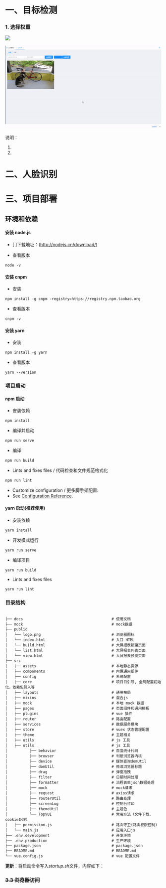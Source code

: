 # 一、目标检测

### 1. 选择权重

<img src='public/assets/demo.png' />

![demo](public/assets/detection.gif)

说明：

1. 
2. 

# 二、人脸识别

# 三、项目部署

## 环境和依赖

#### 安装 node.js

- [ ]下载地址：(http://nodejs.cn/download/)

- 查看版本

```
node -v
```

#### 安装 cnpm

- 安装

```
npm install -g cnpm -registry=https://registry.npm.taobao.org
```

- 查看版本

```
cnpm -v
```

#### 安装 yarn

- 安装

```
npm install -g yarn
```

- 查看版本

```
yarn --version
```

### 项目启动
#### npm 启动

- 安装依赖

```
npm install
```

- 编译并启动

```
npm run serve
```

- 编译

```
npm run build
```

- Lints and fixes files / 代码检查和文件规范格式化

```
npm run lint
```

- Customize configuration / 更多脚手架配置:
- See [Configuration Reference](https://cli.vuejs.org/config/).


#### yarn 启动(推荐使用)

- 安装依赖

```
yarn install
```

- 开发模式运行

```
yarn run serve
```

- 编译项目

```
yarn run build
```

- Lints and fixes files

```
yarn run lint
```



### 目录结构

```

├── docs                                        # 使用文档
├── mock                                        # mock数据
├── public
│   └── logo.png                                # 浏览器图标
│   └── index.html                              # 入口 HTML
│   └── build.html                              # 大屏报表新建页面
│   └── list.html                               # 大屏报表列表页面
│   └── view.html                               # 大屏报表预览页面
├── src
│   ├── assets                                  # 本地静态资源
│   ├── components                              # 内置通用组件
│   ├── config                                  # 系统配置
│   ├── core                                    # 项目目引导, 全局配置初始化，依赖包引入等
│   ├── layouts                                 # 通用布局
│   ├── mixins                                  # 混合js
│   ├── mock                                    # 本地 mock 数据
│   ├── pages                                   # 页面组件和通用模板
│   ├── plugins                                 # vue 插件
│   ├── router                                  # 路由配置
│   ├── services                                # 数据服务模块
│   ├── store                                   # vuex 状态管理配置
│   ├── theme                                   # 主题相关
│   ├── utils                                   # js 工具
│   ├── utils                                   # js 工具
│          ├── behavior                         # 百度统计代码
│          ├── browser                          # 判断浏览器内核
│          ├── device                           # 媒体查询domUtil
│          ├── domUtil                          # 修改浏览器标题
│          ├── drag                             # 弹窗拖拽
│          ├── filter                           # 日期时间处理
│          ├── formatter                        # 流程表单json数据处理
│          ├── mock                             # mock请求
│          ├── request                          # axios请求
│          ├── routerUtil                       # 路由处理
│          ├── screenLog                        # 控制台打印
│          ├── themeUtil                        # 主题色
│          └── TopVUI                           # 常用方法（文件下载，cookie处理）
│   ├── permission.js                           # 路由守卫(路由权限控制)
│   └── main.js                                 # 应用入口js
├── .env.development                            # 开发环境
├── .env.production                             # 生产环境
├── package.json                                # package.json
├── README.md                                   # README.md
└── vue.config.js                               # vue 配置文件

```

**更新**：将启动命令写入*startup.sh*文件，内容如下：

### ~~3.3 浏览器访问~~
